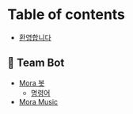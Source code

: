 # Table of contents

* [환영합니다](README.md)

## 🤖 Team Bot

* [Mora 봇](team-bot/mora/README.md)
  * [명령어](team-bot/mora/undefined.md)
* [Mora Music](team-bot/mora-music.md)
